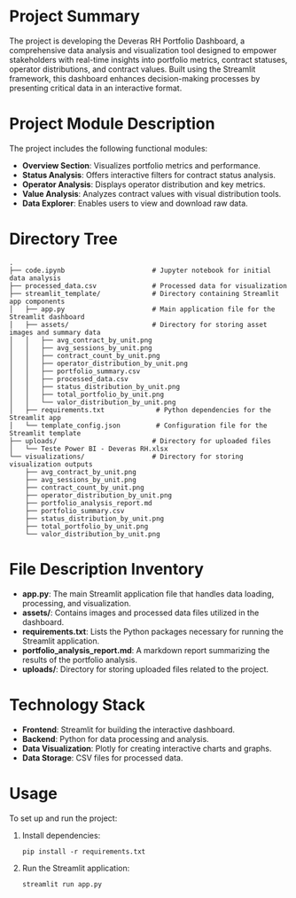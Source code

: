 # Project Summary
The project is developing the Deveras RH Portfolio Dashboard, a comprehensive data analysis and visualization tool designed to empower stakeholders with real-time insights into portfolio metrics, contract statuses, operator distributions, and contract values. Built using the Streamlit framework, this dashboard enhances decision-making processes by presenting critical data in an interactive format.

# Project Module Description
The project includes the following functional modules:
- **Overview Section**: Visualizes portfolio metrics and performance.
- **Status Analysis**: Offers interactive filters for contract status analysis.
- **Operator Analysis**: Displays operator distribution and key metrics.
- **Value Analysis**: Analyzes contract values with visual distribution tools.
- **Data Explorer**: Enables users to view and download raw data.

# Directory Tree
```
.
├── code.ipynb                      # Jupyter notebook for initial data analysis
├── processed_data.csv              # Processed data for visualization
├── streamlit_template/             # Directory containing Streamlit app components
│   ├── app.py                      # Main application file for the Streamlit dashboard
│   ├── assets/                     # Directory for storing asset images and summary data
│   │   ├── avg_contract_by_unit.png
│   │   ├── avg_sessions_by_unit.png
│   │   ├── contract_count_by_unit.png
│   │   ├── operator_distribution_by_unit.png
│   │   ├── portfolio_summary.csv
│   │   ├── processed_data.csv
│   │   ├── status_distribution_by_unit.png
│   │   ├── total_portfolio_by_unit.png
│   │   └── valor_distribution_by_unit.png
│   ├── requirements.txt             # Python dependencies for the Streamlit app
│   └── template_config.json         # Configuration file for the Streamlit template
├── uploads/                        # Directory for uploaded files
│   └── Teste Power BI - Deveras RH.xlsx
└── visualizations/                 # Directory for storing visualization outputs
    ├── avg_contract_by_unit.png
    ├── avg_sessions_by_unit.png
    ├── contract_count_by_unit.png
    ├── operator_distribution_by_unit.png
    ├── portfolio_analysis_report.md
    ├── portfolio_summary.csv
    ├── status_distribution_by_unit.png
    ├── total_portfolio_by_unit.png
    └── valor_distribution_by_unit.png
```

# File Description Inventory
- **app.py**: The main Streamlit application file that handles data loading, processing, and visualization.
- **assets/**: Contains images and processed data files utilized in the dashboard.
- **requirements.txt**: Lists the Python packages necessary for running the Streamlit application.
- **portfolio_analysis_report.md**: A markdown report summarizing the results of the portfolio analysis.
- **uploads/**: Directory for storing uploaded files related to the project.

# Technology Stack
- **Frontend**: Streamlit for building the interactive dashboard.
- **Backend**: Python for data processing and analysis.
- **Data Visualization**: Plotly for creating interactive charts and graphs.
- **Data Storage**: CSV files for processed data.

# Usage
To set up and run the project:
1. Install dependencies:
   ```
   pip install -r requirements.txt
   ```
2. Run the Streamlit application:
   ```
   streamlit run app.py
   ```
